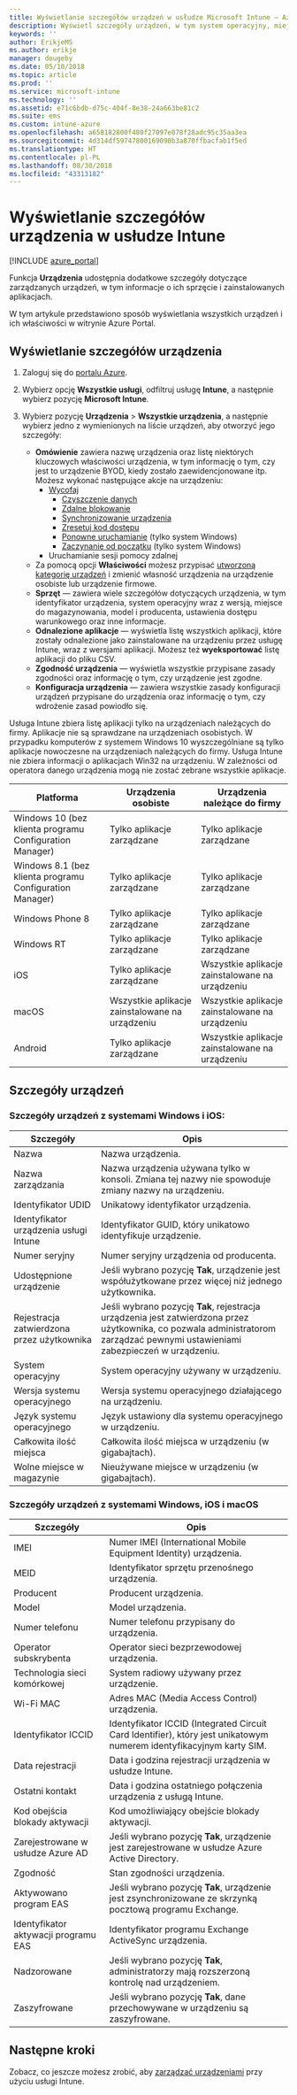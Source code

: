 ```yaml
---
title: Wyświetlanie szczegółów urządzeń w usłudze Microsoft Intune — Azure | Microsoft Docs
description: Wyświetl szczegóły urządzeń, w tym system operacyjny, miejsce do magazynowania, producenta i model. Pobierz listę zainstalowanych aplikacji, sprawdź zasady zgodności i skonfiguruj program TeamViewer za pomocą usługi Microsoft Intune na platformie Azure. Podobnie jak w przypadku wyświetlania spisu urządzeń, którymi zarządzasz.
keywords: ''
author: ErikjeMS
ms.author: erikje
manager: dougeby
ms.date: 05/10/2018
ms.topic: article
ms.prod: ''
ms.service: microsoft-intune
ms.technology: ''
ms.assetid: e71c6bdb-d75c-404f-8e38-24a663be81c2
ms.suite: ems
ms.custom: intune-azure
ms.openlocfilehash: a658182800f480f27097e078f28adc95c35aa3ea
ms.sourcegitcommit: 4d314df59747800169090b3a870ffbacfab1f5ed
ms.translationtype: HT
ms.contentlocale: pl-PL
ms.lasthandoff: 08/30/2018
ms.locfileid: "43313182"
---
```

# <a name="see-device-details-in-intune"></a>Wyświetlanie szczegółów urządzenia w usłudze Intune

[!INCLUDE [azure_portal](./includes/azure_portal.md)]

Funkcja **Urządzenia** udostępnia dodatkowe szczegóły dotyczące zarządzanych urządzeń, w tym informacje o ich sprzęcie i zainstalowanych aplikacjach.

W tym artykule przedstawiono sposób wyświetlania wszystkich urządzeń i ich właściwości w witrynie Azure Portal.

## <a name="view-the-device-details"></a>Wyświetlanie szczegółów urządzenia

1. Zaloguj się do [portalu Azure](https://portal.azure.com).
2. Wybierz opcję **Wszystkie usługi**, odfiltruj usługę **Intune**, a następnie wybierz pozycję **Microsoft Intune**.
3. Wybierz pozycję **Urządzenia** > **Wszystkie urządzenia**, a następnie wybierz jedno z wymienionych na liście urządzeń, aby otworzyć jego szczegóły:

   - **Omówienie** zawiera nazwę urządzenia oraz listę niektórych kluczowych właściwości urządzenia, w tym informację o tym, czy jest to urządzenie BYOD, kiedy zostało zaewidencjonowane itp. Możesz wykonać następujące akcje na urządzeniu:
      - [Wycofaj](devices-wipe.md#retire)
        - [Czyszczenie danych](devices-wipe.md#wipe)
        - [Zdalne blokowanie](device-remote-lock.md)
        - [Synchronizowanie urządzenia](device-sync.md)
        - [Zresetuj kod dostępu](device-passcode-reset.md)
        - [Ponowne uruchamianie](device-restart.md) (tylko system Windows)
        - [Zaczynanie od początku](device-fresh-start.md) (tylko system Windows)
     - Uruchamianie sesji pomocy zdalnej
   - Za pomocą opcji **Właściwości** możesz przypisać [utworzoną kategorię urządzeń](device-group-mapping.md) i zmienić własność urządzenia na urządzenie osobiste lub urządzenie firmowe.
   - **Sprzęt** — zawiera wiele szczegółów dotyczących urządzenia, w tym identyfikator urządzenia, system operacyjny wraz z wersją, miejsce do magazynowania, model i producenta, ustawienia dostępu warunkowego oraz inne informacje.
   - **Odnalezione aplikacje** — wyświetla listę wszystkich aplikacji, które zostały odnalezione jako zainstalowane na urządzeniu przez usługę Intune, wraz z wersjami aplikacji. Możesz też **wyeksportować** listę aplikacji do pliku CSV.
   - **Zgodność urządzenia** — wyświetla wszystkie przypisane zasady zgodności oraz informację o tym, czy urządzenie jest zgodne.
   - **Konfiguracja urządzenia** — zawiera wszystkie zasady konfiguracji urządzeń przypisane do urządzenia oraz informację o tym, czy wdrożenie zasad powiodło się.

Usługa Intune zbiera listę aplikacji tylko na urządzeniach należących do firmy. Aplikacje nie są sprawdzane na urządzeniach osobistych. W przypadku komputerów z systemem Windows 10 wyszczególniane są tylko aplikacje nowoczesne na urządzeniach należących do firmy. Usługa Intune nie zbiera informacji o aplikacjach Win32 na urządzeniu. W zależności od operatora danego urządzenia mogą nie zostać zebrane wszystkie aplikacje.

|Platforma|Urządzenia osobiste|Urządzenia należące do firmy|  
|--------------|---------------------------------|--------------------------------|  
|Windows 10 (bez klienta programu Configuration Manager)|Tylko aplikacje zarządzane|Tylko aplikacje zarządzane|
|Windows 8.1 (bez klienta programu Configuration Manager)|Tylko aplikacje zarządzane|Tylko aplikacje zarządzane|  
|Windows Phone 8|Tylko aplikacje zarządzane|Tylko aplikacje zarządzane|  
|Windows RT|Tylko aplikacje zarządzane|Tylko aplikacje zarządzane|  
|iOS|Tylko aplikacje zarządzane|Wszystkie aplikacje zainstalowane na urządzeniu|
|macOS|Wszystkie aplikacje zainstalowane na urządzeniu|Wszystkie aplikacje zainstalowane na urządzeniu|  
|Android|Tylko aplikacje zarządzane|Wszystkie aplikacje zainstalowane na urządzeniu|  

## <a name="hardware-device-details"></a>Szczegóły urządzeń

### <a name="windows-and-ios-device-details"></a>Szczegóły urządzeń z systemami Windows i iOS:
|Szczegóły|Opis|  
|--------------|----------------------|  
|Nazwa|Nazwa urządzenia.|
|Nazwa zarządzania|Nazwa urządzenia używana tylko w konsoli. Zmiana tej nazwy nie spowoduje zmiany nazwy na urządzeniu.|
|Identyfikator UDID|Unikatowy identyfikator urządzenia.|
|Identyfikator urządzenia usługi Intune|Identyfikator GUID, który unikatowo identyfikuje urządzenie.|
|Numer seryjny|Numer seryjny urządzenia od producenta.|
|Udostępnione urządzenie|Jeśli wybrano pozycję **Tak**, urządzenie jest współużytkowane przez więcej niż jednego użytkownika.|
|Rejestracja zatwierdzona przez użytkownika|Jeśli wybrano pozycję **Tak**, rejestracja urządzenia jest zatwierdzona przez użytkownika, co pozwala administratorom zarządzać pewnymi ustawieniami zabezpieczeń w urządzeniu.|
|System operacyjny|System operacyjny używany w urządzeniu.|
|Wersja systemu operacyjnego|Wersja systemu operacyjnego działającego na urządzeniu.|
|Język systemu operacyjnego|Język ustawiony dla systemu operacyjnego w urządzeniu.|
|Całkowita ilość miejsca|Całkowita ilość miejsca w urządzeniu (w gigabajtach).|
|Wolne miejsce w magazynie|Nieużywane miejsce w urządzeniu (w gigabajtach).|


### <a name="windows-ios-and-macos-device-details"></a>Szczegóły urządzeń z systemami Windows, iOS i macOS
|Szczegóły|Opis|  
|--------------|----------------------|  
|IMEI|Numer IMEI (International Mobile Equipment Identity) urządzenia.|
|MEID|Identyfikator sprzętu przenośnego urządzenia.|
|Producent|Producent urządzenia.|
|Model|Model urządzenia.|
|Numer telefonu|Numer telefonu przypisany do urządzenia.|
|Operator subskrybenta|Operator sieci bezprzewodowej urządzenia.|
|Technologia sieci komórkowej|System radiowy używany przez urządzenie.|
|Wi-Fi MAC|Adres MAC (Media Access Control) urządzenia.|
|Identyfikator ICCID|Identyfikator ICCID (Integrated Circuit Card Identifier), który jest unikatowym numerem identyfikacyjnym karty SIM.|
|Data rejestracji|Data i godzina rejestracji urządzenia w usłudze Intune.|
|Ostatni kontakt|Data i godzina ostatniego połączenia urządzenia z usługą Intune.|
|Kod obejścia blokady aktywacji|Kod umożliwiający obejście blokady aktywacji.|
|Zarejestrowane w usłudze Azure AD|Jeśli wybrano pozycję **Tak**, urządzenie jest zarejestrowane w usłudze Azure Active Directory.|
|Zgodność|Stan zgodności urządzenia.|
|Aktywowano program EAS|Jeśli wybrano pozycję **Tak**, urządzenie jest zsynchronizowane ze skrzynką pocztową programu Exchange.|
|Identyfikator aktywacji programu EAS|Identyfikator programu Exchange ActiveSync urządzenia.|
|Nadzorowane|Jeśli wybrano pozycję **Tak**, administratorzy mają rozszerzoną kontrolę nad urządzeniem.|
|Zaszyfrowane|Jeśli wybrano pozycję **Tak**, dane przechowywane w urządzeniu są zaszyfrowane.|



## <a name="next-steps"></a>Następne kroki
Zobacz, co jeszcze możesz zrobić, aby [zarządzać urządzeniami](device-management.md) przy użyciu usługi Intune.